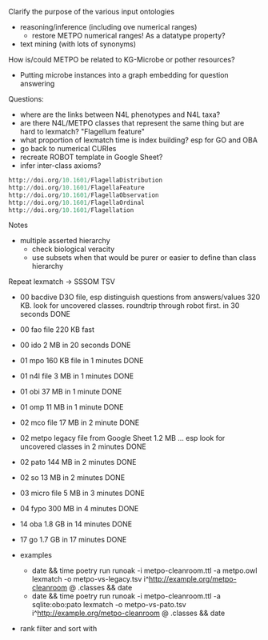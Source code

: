 Clarify the purpose of the various input ontologies
- reasoning/inference (including ove numerical ranges)
    - restore METPO numerical ranges! As a datatype property?
- text mining (with lots of synonyms)

How is/could METPO be related to KG-Microbe or pother resources?
- Putting microbe instances into a graph embedding for question answering

Questions:

- where are the links between N4L phenotypes and N4L taxa?
- are there N4L/METPO classes that represent the same thing but are hard to lexmatch? "Flagellum feature" 
- what proportion of lexmatch time is index building? esp for GO and OBA
- go back to numerical CURIes
- recreate ROBOT template in Google Sheet?
- infer inter-class axioms?


```sql
http://doi.org/10.1601/FlagellaDistribution
http://doi.org/10.1601/FlagellaFeature
http://doi.org/10.1601/FlagellaObservation
http://doi.org/10.1601/FlagellaOrdinal
http://doi.org/10.1601/Flagellation
```

Notes

- multiple asserted hierarchy
    - check biological veracity
    - use subsets when that would be purer or easier to define than class hierarchy


Repeat lexmatch -> SSSOM TSV
- 00 bacdive D3O file, esp distinguish questions from answers/values 320 KB. look for uncovered classes. roundtrip
through robot first. in 30 seconds DONE
- 00 fao file 220 KB fast
- 00 ido 2 MB in 20 seconds DONE
- 01 mpo 160 KB file in 1 minutes DONE
- 01 n4l file 3 MB in 1 minutes DONE
- 01 obi 37 MB in 1 minute DONE
- 01 omp 11 MB in 1 minute DONE
- 02 mco file 17 MB in 2 minute DONE
- 02 metpo legacy file from Google Sheet 1.2 MB ... esp look for uncovered classes in 2 minutes DONE
- 02 pato 144 MB in 2 minutes DONE
- 02 so 13 MB in 2 minutes DONE
- 03 micro file 5 MB in 3 minutes DONE
- 04 fypo 300 MB in 4 minutes DONE
- 14 oba 1.8 GB in 14 minutes DONE
- 17 go 1.7 GB in 17 minutes DONE

- examples
  - date && time poetry run runoak -i metpo-cleanroom.ttl -a metpo.owl lexmatch -o metpo-vs-legacy.tsv i^http://example.org/metpo-cleanroom @ .classes && date
  - date && time poetry run runoak -i metpo-cleanroom.ttl -a sqlite:obo:pato lexmatch -o metpo-vs-pato.tsv i^http://example.org/metpo-cleanroom @ .classes && date
- rank filter and sort with 
